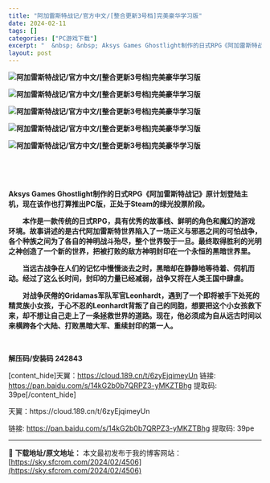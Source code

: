 ```yaml
---
title: "阿加雷斯特战记/官方中文/[整合更新3号档]完美豪华学习版"
date: 2024-02-11
tags: []
categories: ["PC游戏下载"]
excerpt: "  &nbsp; &nbsp; Aksys Games Ghostlight制作的日式RPG《阿加雷斯特战记》原计划登陆主机，现在该作也打算推出PC版，正处于Steam的绿光投票阶段。   本作是一款传统的日式RPG，具有优秀的故事线、鲜明的角色和魔幻的游戏环境。故事讲述的是古代阿加雷斯特世界陷入了&hellip;"
layout: post
---
```


<strong><img src="https://img.piclabo.xyz/upload/art_editor/20210429-1/ab81a7ba027b11286a67f0b4a5a93ef5.jpg" alt="阿加雷斯特战记/官方中文/[整合更新3号档]完美豪华学习版" /></strong>

<strong><img src="https://img.piclabo.xyz/upload/art_editor/20210429-1/11619e1f3c18cd7c77b1c049d5d99c12.jpg" alt="阿加雷斯特战记/官方中文/[整合更新3号档]完美豪华学习版" /></strong>

<strong><img src="https://img.piclabo.xyz/upload/art_editor/20210429-1/f6653e34066e41aa1200118b1ac490f4.jpg" alt="阿加雷斯特战记/官方中文/[整合更新3号档]完美豪华学习版" /></strong>

<strong><img src="https://img.piclabo.xyz/upload/art_editor/20210429-1/7d3c065cc10d86f6fe65f9292c53aae5.jpg" alt="阿加雷斯特战记/官方中文/[整合更新3号档]完美豪华学习版" /></strong>

<strong><img src="https://img.piclabo.xyz/upload/art_editor/20210429-1/dd8bae47babe53ac55d4d4a0389e654c.jpg" alt="阿加雷斯特战记/官方中文/[整合更新3号档]完美豪华学习版" /> </strong>

&nbsp;

&nbsp;

<strong>Aksys Games Ghostlight制作的日式RPG《阿加雷斯特战记》原计划登陆主机，现在该作也打算推出PC版，正处于Steam的绿光投票阶段。</strong>

<strong>  本作是一款传统的日式RPG，具有优秀的故事线、鲜明的角色和魔幻的游戏环境。故事讲述的是古代阿加雷斯特世界陷入了一场正义与邪恶之间的可怕战争，各个种族之间为了各自的神明战斗殆尽，整个世界毁于一旦。最终取得胜利的光明之神创造了一个新的世界，把被打败的敌方神明封印在一个永恒的黑暗世界里。</strong>

<strong>  当远古战争在人们的记忆中慢慢淡去之时，黑暗却在静静地等待着、伺机而动。经过了这么长时间，封印的力量已经减弱，战争又将在人类王国中肆虐。</strong>

<strong>  对战争厌倦的Gridamas军队军官Leonhardt，遇到了一个即将被手下处死的精灵族小女孩，于心不忍的Leonhardt背叛了自己的同胞，想要把这个小女孩救下来，却不想让自己走上了一条拯救世界的道路。现在，他必须成为自从远古时间以来横跨各个大陆、打败黑暗大军、重续封印的第一人。</strong>

&nbsp;

<strong>解压码/安装码 242843</strong>

[content_hide]天翼：https://cloud.189.cn/t/6zyEjqimeyUn
链接: https://pan.baidu.com/s/14kG2b0b7QRPZ3-yMKZTBhg
提取码: 39pe[/content_hide]

<!--wechatfans start-->天翼：https://cloud.189.cn/t/6zyEjqimeyUn
链接: https://pan.baidu.com/s/14kG2b0b7QRPZ3-yMKZTBhg
提取码: 39pe<!--wechatfans end-->

---
📖 **下载地址/原文地址：** 本文最初发布于我的博客网站：[https://sky.sfcrom.com/2024/02/4506](https://sky.sfcrom.com/2024/02/4506)
